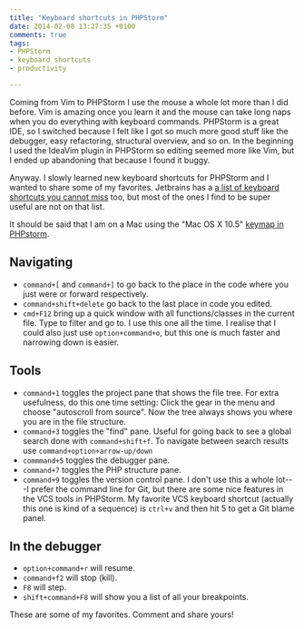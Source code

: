 ```yaml
---
title: "Keyboard shortcuts in PHPStorm"
date: 2014-02-08 13:27:35 +0100
comments: true
tags:
- PHPStorm
- keyboard shortcuts
- productivity

---
```

Coming from Vim to PHPStorm I use the mouse a whole lot more than I did before. Vim is amazing once you learn it and the mouse can take long naps when you do everything with keyboard commands. PHPStorm is a great IDE, so I switched because I felt like I got so much more good stuff like the debugger, easy refactoring, structural overview, and so on. In the beginning I used the IdeaVim plugin in PHPStorm so editing seemed more like Vim, but I ended up abandoning that because I found it buggy.

Anyway. I slowly learned new keyboard shortcuts for PHPStorm and I wanted to share some of my favorites. Jetbrains has a [a list of keyboard shortcuts you cannot miss](http://www.jetbrains.com/phpstorm/webhelp/keyboard-shortcuts-you-cannot-miss.html) too, but most of the ones I find to be super useful are not on that list.

It should be said that I am on a Mac using the "Mac OS X 10.5" [keymap in PHPstorm](https://www.jetbrains.com/phpstorm/webhelp/keymap.html).

## Navigating
* `command+[` and `command+]` to go back to the place in the code where you just were or forward respectively.
* `command+shift+delete` go back to the last place in code you edited.
* `cmd+F12` bring up a quick window with all functions/classes in the current file. Type to filter and go to. I use this one all the time. I realise that I could also just use `option+command+o`, but this one is much faster and narrowing down is easier.

## Tools
* `command+1` toggles the project pane that shows the file tree. For extra usefulness, do this one time setting: Click the gear in the menu and choose "autoscroll from source". Now the tree always shows you where you are in the file structure.
* `command+3` toggles the "find" pane. Useful for going back to see a global search done with `command+shift+f`. To navigate between search results use `command+option+arrow-up/down`
* `commmand+5` toggles the debugger pane.
* `command+7` toggles the PHP structure pane.
* `command+9` toggles the version control pane. I don't use this a whole lot---I prefer the command line for Git, but there are some nice features in the VCS tools in PHPStorm. My favorite VCS keyboard shortcut (actually this one is kind of a sequence) is `ctrl+v` and then hit 5 to get a Git blame panel.

## In the debugger
* `option+command+r` will resume.
* `command+f2` will stop (kill).
* `F8` will step.
* `shift+command+F8` will show you a list of all your breakpoints.

These are some of my favorites. Comment and share yours!

